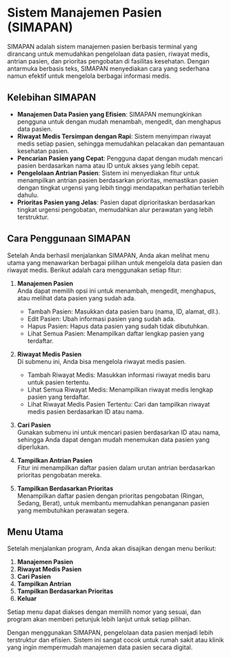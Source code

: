 # Sistem Manajemen Pasien (SIMAPAN)

SIMAPAN adalah sistem manajemen pasien berbasis terminal yang dirancang untuk memudahkan pengelolaan data pasien, riwayat medis, antrian pasien, dan prioritas pengobatan di fasilitas kesehatan. Dengan antarmuka berbasis teks, SIMAPAN menyediakan cara yang sederhana namun efektif untuk mengelola berbagai informasi medis.

## Kelebihan SIMAPAN

- **Manajemen Data Pasien yang Efisien**: SIMAPAN memungkinkan pengguna untuk dengan mudah menambah, mengedit, dan menghapus data pasien.
- **Riwayat Medis Tersimpan dengan Rapi**: Sistem menyimpan riwayat medis setiap pasien, sehingga memudahkan pelacakan dan pemantauan kesehatan pasien.
- **Pencarian Pasien yang Cepat**: Pengguna dapat dengan mudah mencari pasien berdasarkan nama atau ID untuk akses yang lebih cepat.
- **Pengelolaan Antrian Pasien**: Sistem ini menyediakan fitur untuk menampilkan antrian pasien berdasarkan prioritas, memastikan pasien dengan tingkat urgensi yang lebih tinggi mendapatkan perhatian terlebih dahulu.
- **Prioritas Pasien yang Jelas**: Pasien dapat diprioritaskan berdasarkan tingkat urgensi pengobatan, memudahkan alur perawatan yang lebih terstruktur.

## Cara Penggunaan SIMAPAN

Setelah Anda berhasil menjalankan SIMAPAN, Anda akan melihat menu utama yang menawarkan berbagai pilihan untuk mengelola data pasien dan riwayat medis. Berikut adalah cara menggunakan setiap fitur:

1. **Manajemen Pasien**  
   Anda dapat memilih opsi ini untuk menambah, mengedit, menghapus, atau melihat data pasien yang sudah ada.  
   - Tambah Pasien: Masukkan data pasien baru (nama, ID, alamat, dll.).
   - Edit Pasien: Ubah informasi pasien yang sudah ada.
   - Hapus Pasien: Hapus data pasien yang sudah tidak dibutuhkan.
   - Lihat Semua Pasien: Menampilkan daftar lengkap pasien yang terdaftar.

2. **Riwayat Medis Pasien**  
   Di submenu ini, Anda bisa mengelola riwayat medis pasien.  
   - Tambah Riwayat Medis: Masukkan informasi riwayat medis baru untuk pasien tertentu.
   - Lihat Semua Riwayat Medis: Menampilkan riwayat medis lengkap pasien yang terdaftar.
   - Lihat Riwayat Medis Pasien Tertentu: Cari dan tampilkan riwayat medis pasien berdasarkan ID atau nama.

3. **Cari Pasien**  
   Gunakan submenu ini untuk mencari pasien berdasarkan ID atau nama, sehingga Anda dapat dengan mudah menemukan data pasien yang diperlukan.

4. **Tampilkan Antrian Pasien**  
   Fitur ini menampilkan daftar pasien dalam urutan antrian berdasarkan prioritas pengobatan mereka.

5. **Tampilkan Berdasarkan Prioritas**  
   Menampilkan daftar pasien dengan prioritas pengobatan (Ringan, Sedang, Berat), untuk membantu memudahkan penanganan pasien yang membutuhkan perawatan segera.

## Menu Utama

Setelah menjalankan program, Anda akan disajikan dengan menu berikut:

1. **Manajemen Pasien**
2. **Riwayat Medis Pasien**
3. **Cari Pasien**
4. **Tampilkan Antrian**
5. **Tampilkan Berdasarkan Prioritas**
0. **Keluar**

Setiap menu dapat diakses dengan memilih nomor yang sesuai, dan program akan memberi petunjuk lebih lanjut untuk setiap pilihan.

Dengan menggunakan SIMAPAN, pengelolaan data pasien menjadi lebih terstruktur dan efisien. Sistem ini sangat cocok untuk rumah sakit atau klinik yang ingin mempermudah manajemen data pasien secara digital.

